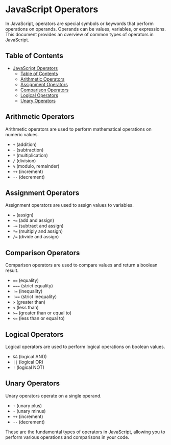 # JavaScript Operators

In JavaScript, operators are special symbols or keywords that perform operations on operands. Operands can be values, variables, or expressions. This document provides an overview of common types of operators in JavaScript.

## Table of Contents

- [JavaScript Operators](#javascript-operators)
  - [Table of Contents](#table-of-contents)
  - [Arithmetic Operators](#arithmetic-operators)
  - [Assignment Operators](#assignment-operators)
  - [Comparison Operators](#comparison-operators)
  - [Logical Operators](#logical-operators)
  - [Unary Operators](#unary-operators)

## Arithmetic Operators

Arithmetic operators are used to perform mathematical operations on numeric values.

- `+` (addition)
- `-` (subtraction)
- `*` (multiplication)
- `/` (division)
- `%` (modulo, remainder)
- `++` (increment)
- `--` (decrement)

## Assignment Operators

Assignment operators are used to assign values to variables.

- `=` (assign)
- `+=` (add and assign)
- `-=` (subtract and assign)
- `*=` (multiply and assign)
- `/=` (divide and assign)

## Comparison Operators

Comparison operators are used to compare values and return a boolean result.

- `==` (equality)
- `===` (strict equality)
- `!=` (inequality)
- `!==` (strict inequality)
- `>` (greater than)
- `<` (less than)
- `>=` (greater than or equal to)
- `<=` (less than or equal to)

## Logical Operators

Logical operators are used to perform logical operations on boolean values.

- `&&` (logical AND)
- `||` (logical OR)
- `!` (logical NOT)

## Unary Operators

Unary operators operate on a single operand.

- `+` (unary plus)
- `-` (unary minus)
- `++` (increment)
- `--` (decrement)

These are the fundamental types of operators in JavaScript, allowing you to perform various operations and comparisons in your code.